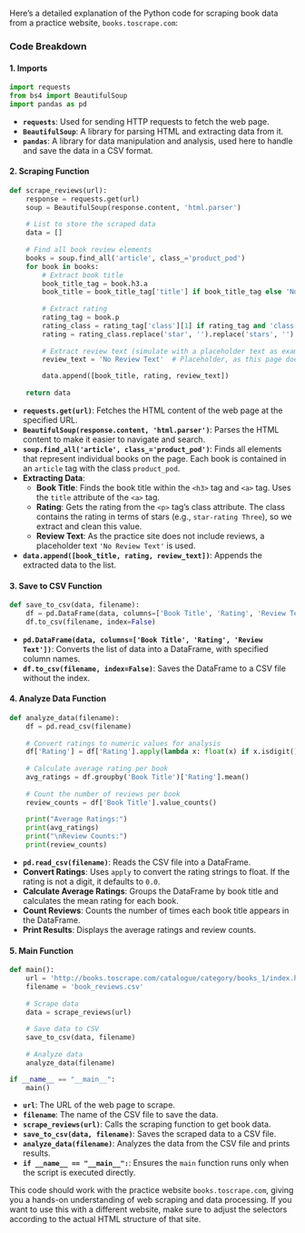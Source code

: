 Here’s a detailed explanation of the Python code for scraping book data from a practice website, `books.toscrape.com`:

### **Code Breakdown**

#### 1. **Imports**

```python
import requests
from bs4 import BeautifulSoup
import pandas as pd
```

- **`requests`**: Used for sending HTTP requests to fetch the web page.
- **`BeautifulSoup`**: A library for parsing HTML and extracting data from it.
- **`pandas`**: A library for data manipulation and analysis, used here to handle and save the data in a CSV format.

#### 2. **Scraping Function**

```python
def scrape_reviews(url):
    response = requests.get(url)
    soup = BeautifulSoup(response.content, 'html.parser')
    
    # List to store the scraped data
    data = []
    
    # Find all book review elements
    books = soup.find_all('article', class_='product_pod')
    for book in books:
        # Extract book title
        book_title_tag = book.h3.a
        book_title = book_title_tag['title'] if book_title_tag else 'No Title'
        
        # Extract rating
        rating_tag = book.p
        rating_class = rating_tag['class'][1] if rating_tag and 'class' in rating_tag.attrs else 'No Rating'
        rating = rating_class.replace('star', '').replace('stars', '').strip()
        
        # Extract review text (simulate with a placeholder text as example)
        review_text = 'No Review Text'  # Placeholder, as this page does not contain reviews

        data.append([book_title, rating, review_text])
    
    return data
```

- **`requests.get(url)`**: Fetches the HTML content of the web page at the specified URL.
- **`BeautifulSoup(response.content, 'html.parser')`**: Parses the HTML content to make it easier to navigate and search.
- **`soup.find_all('article', class_='product_pod')`**: Finds all elements that represent individual books on the page. Each book is contained in an `article` tag with the class `product_pod`.
- **Extracting Data**:
  - **Book Title**: Finds the book title within the `<h3>` tag and `<a>` tag. Uses the `title` attribute of the `<a>` tag.
  - **Rating**: Gets the rating from the `<p>` tag’s class attribute. The class contains the rating in terms of stars (e.g., `star-rating Three`), so we extract and clean this value.
  - **Review Text**: As the practice site does not include reviews, a placeholder text `'No Review Text'` is used.
- **`data.append([book_title, rating, review_text])`**: Appends the extracted data to the list.

#### 3. **Save to CSV Function**

```python
def save_to_csv(data, filename):
    df = pd.DataFrame(data, columns=['Book Title', 'Rating', 'Review Text'])
    df.to_csv(filename, index=False)
```

- **`pd.DataFrame(data, columns=['Book Title', 'Rating', 'Review Text'])`**: Converts the list of data into a DataFrame, with specified column names.
- **`df.to_csv(filename, index=False)`**: Saves the DataFrame to a CSV file without the index.

#### 4. **Analyze Data Function**

```python
def analyze_data(filename):
    df = pd.read_csv(filename)
    
    # Convert ratings to numeric values for analysis
    df['Rating'] = df['Rating'].apply(lambda x: float(x) if x.isdigit() else 0.0)
    
    # Calculate average rating per book
    avg_ratings = df.groupby('Book Title')['Rating'].mean()
    
    # Count the number of reviews per book
    review_counts = df['Book Title'].value_counts()
    
    print("Average Ratings:")
    print(avg_ratings)
    print("\nReview Counts:")
    print(review_counts)
```

- **`pd.read_csv(filename)`**: Reads the CSV file into a DataFrame.
- **Convert Ratings**: Uses `apply` to convert the rating strings to float. If the rating is not a digit, it defaults to `0.0`.
- **Calculate Average Ratings**: Groups the DataFrame by book title and calculates the mean rating for each book.
- **Count Reviews**: Counts the number of times each book title appears in the DataFrame.
- **Print Results**: Displays the average ratings and review counts.

#### 5. **Main Function**

```python
def main():
    url = 'http://books.toscrape.com/catalogue/category/books_1/index.html'
    filename = 'book_reviews.csv'
    
    # Scrape data
    data = scrape_reviews(url)
    
    # Save data to CSV
    save_to_csv(data, filename)
    
    # Analyze data
    analyze_data(filename)

if __name__ == "__main__":
    main()
```

- **`url`**: The URL of the web page to scrape.
- **`filename`**: The name of the CSV file to save the data.
- **`scrape_reviews(url)`**: Calls the scraping function to get book data.
- **`save_to_csv(data, filename)`**: Saves the scraped data to a CSV file.
- **`analyze_data(filename)`**: Analyzes the data from the CSV file and prints results.
- **`if __name__ == "__main__":`**: Ensures the `main` function runs only when the script is executed directly.

This code should work with the practice website `books.toscrape.com`, giving you a hands-on understanding of web scraping and data processing. If you want to use this with a different website, make sure to adjust the selectors according to the actual HTML structure of that site.